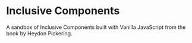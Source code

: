 # Inclusive Components

A sandbox of Inclusive Components built with Vanilla JavaScript from the book by Heydon Pickering.
